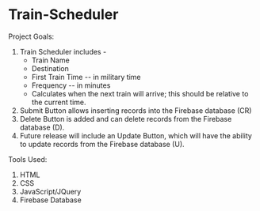# Train-Scheduler

Project Goals:

1. Train Scheduler includes -
   * Train Name   
    * Destination   
    * First Train Time -- in military time    
    * Frequency -- in minutes  
    * Calculates when the next train will arrive; this should be relative to the current time.
2. Submit Button allows inserting records into the Firebase database (CR)
3. Delete Button is added and can delete records from the Firebase database (D).
4. Future release will include an Update Button, which will have the ability to update records from the Firebase database (U).

Tools Used:

1. HTML
2. CSS
3. JavaScript/JQuery
4. Firebase Database
